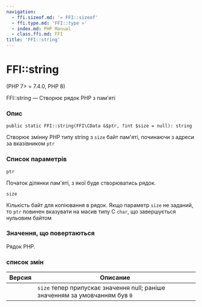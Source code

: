 ```yaml
---
navigation:
  - ffi.sizeof.md: '« FFI::sizeof'
  - ffi.type.md: 'FFI::type »'
  - index.md: PHP Manual
  - class.ffi.md: FFI
title: 'FFI::string'
---
```

# FFI::string

(PHP 7> = 7.4.0, PHP 8)

FFI::string — Створює рядок PHP з пам'яті

### Опис

```methodsynopsis
public static FFI::string(FFI\CData &$ptr, ?int $size = null): string
```

Створює змінну PHP типу string з `size` байт пам'яті, починаючи з адреси за вказівником `ptr`

### Список параметрів

`ptr`

Початок ділянки пам'яті, з якої буде створюватись рядок.

`size`

Кількість байт для копіювання в рядок. Якщо параметр `size` не заданий, то `ptr` повинен вказувати на масив типу C `char`, що завершується нульовим байтом

### Значення, що повертаються

Рядок PHP.

### список змін

| Версия | Описание |
| --- | --- |
|  | `size` тепер припускає значення null; раніше значенням за умовчанням був `0` |
